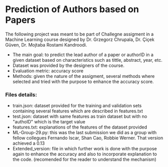 # Prediction of Authors based on Papers

The following project was meant to be part of Challegne assigment in a Machine Learning course designed by Dr. Grzegorz Chrupala, Dr. Çiçek Güven, Dr. Mojtaba Rostami Kandroodi.

- The main goal: to predict the lead author of a paper or authorID in a given dataset based on characteristics such as tittle, abstract, year, etc. 
- Dataset was provided by the designers of the course. 
- Evaluation metric: accuracy score 
- Methods: given the nature of the assigment, several methods where selected and tried with the purpose to enhance the accuracy score. 

### Files details: 

- train.json: dataset provided for the training and validation sets containing several features which are described in features.txt
- test.json: dataset with same features as train dataset but with no "authoID" which is the target value 
- features.txt: explanations of the features of the dataset provided 
- ML-Group-29.py: this was the last submission we did as a group with fellow collegues Fernando Iscar, Shan Cao, Robbie Werner. That version achieved a 0.13
- Extended_version: file in which further work is done with the purpose again to enhance the accuracy and also to incorporate explanation to the code. (recomended for the reader to understand the mechanism)




